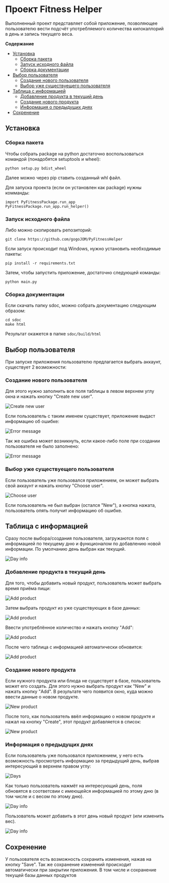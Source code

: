 # Проект Fitness Helper

Выполненный проект представляет собой приложение, позволяющее пользователю вести подсчёт употребляемого количества килокаллорий в день и запись текущего веса.

**Содержание**
- [Установка](#setting)
  - [Сборка пакета](#package)
  - [Запуск исходного файла](#clone)
  - [Сборка документации](#documentation)
- [Выбор пользователя](#create_user)
  - [Создание нового пользователя](#new_user)
  - [Выбор уже существуещего пользователя](#choose_user)
- [Таблица с информацией](#table)
  - [Добавление продукта в текущий день](#add_product)
  - [Создание нового продукта](#new_product)
  - [Информация о предыдущих днях](#day_info)
- [Сохренение](#save)


## Установка <a name="setting"></a>

### Сборка пакета <a name="package"></a>

Чтобы собрать package на python достаточно воспользоваться командой (понадобятся setuptools и wheel):

```
python setup.py bdist_wheel
```

Далее можно через pip ставить созданный whl файл.


Для запуска проекта (если он установлен как package) нужны комманды:

```
import PyFitnessPackage.run_app
PyFitnessPackage.run_app.run_helper()
```

### Запуск исходного файла <a name="clone"></a>

Либо можно скопировать репозиторий:

```
git clone https://github.com/gogoJOM/PyFitnessHelper
```

Если запуск происходит под Windows, нужно установить необходимые пакеты:

```
pip install -r requirements.txt
```

Затем, чтобы запустить приложение, достаточно следующей команды:

```
python main.py
```

### Сборка документации <a name="documentation"></a>

Если скачать папку sdoc, можно собрать документацию следующим образом:

```
cd sdoc
make html
```

Результат окажется в папке ```sdoc/build/html```

## Выбор пользователя <a name="create_user"></a>

При запуске приложения пользователю предлагается выбрать аккаунт, существует 2 возможности:

### Создание нового пользователя <a name="new_user"></a>

Для этого нужно заполнить все поля таблицы в левом верхнем углу окна и нажать кнопку "Create new user".

![](https://github.com/gogoJOM/PyFitnessHelper/raw/master/sdoc/source/_static/new_user_info.png "Create new user")

Если пользователь с таким именем существует, приложение выдаст информацию об ошибке:

![](https://github.com/gogoJOM/PyFitnessHelper/raw/master/sdoc/source/_static/warning_username.png "Error message")

Так же ошибка может возникнуть, если какое-либо поле при создании пользователя не было заполнено:

![](https://github.com/gogoJOM/PyFitnessHelper/raw/master/sdoc/source/_static/warning_weight.png "Error message")

### Выбор уже существуещего пользователя <a name="choose_user"></a>

Если пользователь уже пользовался приложением, он может выбрать свой аккаунт и нажать кнопку "Choose user".

![](https://github.com/gogoJOM/PyFitnessHelper/raw/master/sdoc/source/_static/choose_user.png "Choose user")

Если пользователь не был выбран (остался "New"), а кнопка нажата, пользователь опять получит информацию об ошибке.

## Таблица с информацией <a name="table"></a>

Сразу после выбора/создания пользователя, загружаются поля с информацией по текущему дню и функционалом по добавлению новой информации.
По умолчанию день выбран как текущий.

![](https://github.com/gogoJOM/PyFitnessHelper/raw/master/sdoc/source/_static/day_info1.png "Day info")

### Добавление продукта в текущий день <a name="add_product"></a>

Для того, чтобы добавить новый продукт, пользователь может выбрать время приёма пищи:

![](https://github.com/gogoJOM/PyFitnessHelper/raw/master/sdoc/source/_static/add_product1.png "Add product")

Затем выбрать продукт из уже существующих в базе данных:

![](https://github.com/gogoJOM/PyFitnessHelper/raw/master/sdoc/source/_static/add_product2.png "Add product")

Ввести употреблённое количество и нажать кнопку "Add":

![](https://github.com/gogoJOM/PyFitnessHelper/raw/master/sdoc/source/_static/add_product3.png "Add product")

После чего таблица с информацией автоматически обновится:

![](https://github.com/gogoJOM/PyFitnessHelper/raw/master/sdoc/source/_static/add_product4.png "Add product")

### Создание нового продукта <a name="new_product"></a>

Если нужного продукта или блюда не существует в базе, пользователь может его создать. Для этого нужно выбрать продукт как "New" и нажать кнопку "Add". В результате чего появится окно, куда можно ввести данные о новом продукте.

![](https://github.com/gogoJOM/PyFitnessHelper/tree/master/sdoc/source/_static/new_product1.png "New product")

После того, как пользователь ввёл информацию о новом продукте и нажал на кнопку "Create", этот продукт добавляется в список:

![](https://github.com/gogoJOM/PyFitnessHelper/raw/master/sdoc/source/_static/new_product2.png "New product")

### Информация о предыдущих днях <a name="day_info"></a>

Если пользователь уже пользовался приложением, у него есть возможность просмотреть информацию за предыдущий день, выбрав интересующий в верхнем правом углу:

![](https://github.com/gogoJOM/PyFitnessHelper/raw/master/sdoc/source/_static/days.png "Days")

Как только пользователь нажмёт на интересующий день, поля обновятся в соответсвии с имеющейся информацией по этому дню (в том числе и с весом по этому дню).

![](https://github.com/gogoJOM/PyFitnessHelper/raw/master/sdoc/source/_static/day_info2.png "Day info")

Пользователь может добавить в этот день новый продукт (или изменить вес).

![](https://github.com/gogoJOM/PyFitnessHelper/raw/master/sdoc/source/_static/day_info3.png "Day info")

## Сохренение <a name="save"></a>

У пользователя есть возможность сохранить изменения, нажав на кнопку "Save". Так же сохранение изменений происходит автоматически при закрытии приложения. В том числе и сохранение текущей базы данных продуктов

